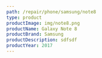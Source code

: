 ```yaml
---
path: /repair/phone/samsung/note8
type: product
productImage: img/note8.png
productName: Galaxy Note 8
productBrand: Samsung
productDescription: sdfsdf
productYear: 2017
---
```


